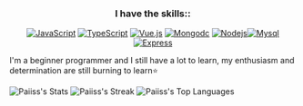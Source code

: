 <div align="center">

### I have the skills::

[![JavaScript](https://img.shields.io/badge/JavaScript-F7DF1E?style=for-the-badge&logo=javascript&logoColor=black)](https://www.javascript.com/) [![TypeScript](https://img.shields.io/badge/TypeScript-007ACC?style=for-the-badge&logo=typescript&logoColor=white)](https://www.typescriptlang.org/) [![Vue.js](https://img.shields.io/badge/Vue.js-35495E?style=for-the-badge&logo=vue.js&logoColor=4FC08D)](https://v2.vuetifyjs.com/) [![Mongodc](https://img.shields.io/badge/MongoDB-4EA94B?style=for-the-badge&logo=mongodb&logoColor=white)](https://www.mongodb.com/) [![Nodejs](https://img.shields.io/badge/Node.js-43853D?style=for-the-badge&logo=node.js&logoColor=white)](https://nodejs.org/en/)[![Mysql](https://img.shields.io/badge/MySQL-00000F?style=for-the-badge&logo=mysql&logoColor=white)](https://www.mysql.com/) [![Express](https://img.shields.io/badge/Express.js-404D59?style=for-the-badge)](https://expressjs.com/)

</div>

I'm a beginner programmer and I still have a lot to learn, my enthusiasm and determination are still burning to learn:star:

![Paiiss's Stats](https://github-readme-stats.vercel.app/api?username=Paiiss&theme=vue-dark&show_icons=true&hide_border=true&count_private=true)
![Paiiss's Streak](https://github-readme-streak-stats.herokuapp.com/?user=Paiiss&theme=vue-dark&hide_border=true)
![Paiiss's Top Languages](https://github-readme-stats.vercel.app/api/top-langs/?username=Paiiss&theme=vue-dark&show_icons=true&hide_border=true&layout=compact)
